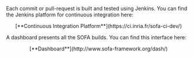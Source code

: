 Each commit or pull-request is built and tested using Jenkins.
You can find the Jenkins platform for continuous integration here:

<p style="text-align: center;">
[**Continuous Integration Platform**](https://ci.inria.fr/sofa-ci-dev/)
</p>

A dashboard presents all the SOFA builds.
You can find this interface here:


<p style="text-align: center;">
[**Dashboard**](http://www.sofa-framework.org/dash/)
</p>